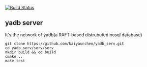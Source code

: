 [![Build Status](https://travis-ci.org/kaiyuanchen/yadb_serv.svg)](https://travis-ci.org/kaiyuanchen/yadb_serv)   
## yadb server   
It's the network of yadb(a RAFT-based distrubuted nosql database)

```
git clone https://github.com/kaiyaunchen/yadb_serv.git  
cd yadb_serv/serv/serv  
mkdir build && cd build  
cmake ..  
make test  
```

